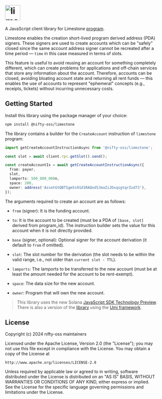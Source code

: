 # <img height="50" alt="limestone" src="https://github.com/user-attachments/assets/53b09445-dba6-43c4-9bdf-f4df9ab677a3"/>

A JavaScript client library for Limestone [program](https://github.com/nifty-oss/limestone).

Limestone enables the creation short-lived program derived address (PDA) signers. These signers are used to create accounts which can be "safely" closed since the same account address signer cannot be recreated after a time period &mdash; `time` in this case measured in terms of slots.

This feature is useful to avoid reusing an account for something completely different, which can create problems for applications and off-chain services that store any information about the account. Therefore, accounts can be closed, avoiding bloating account state and returning all rent funds &mdash; this enables the use of accounts to represent "ephemeral" concepts (e.g., receipts, tickets) without incurring unnecessary costs.

## Getting Started

Install this library using the package manager of your choice:

```bash
npm install @nifty-oss/limestone
```

The library contains a builder for the `CreateAccount` instruction of `limestone` program:
```typescript
import getCreateAccountInstructionAsync from '@nifty-oss/limestone';

const slot = await client.rpc.getSlot().send();

const createAccountIx = await getCreateAccountInstructionAsync({
  from: payer,
  slot,
  lamports: 500_000_000n,
  space: 200,
  owner: address('AssetGtQBTSgm5s91d1RAQod5JmaZiJDxqsgtqrZud73'),
});
```

The arguments required to create an account are as follows:

* `from` (signer):
  It is the funding account.

* `to`:
  It is the account to be created (must be a PDA of `[base, slot]` derived from
  program_id). The instruction builder sets the value for this account when it is
  not directly provided.

* `base` (signer, optional):
  Optional signer for the account derivation (it default to `from` if omitted).

* `slot`:
  The slot number for the derivation (the slot needs to be within the valid range,
  i.e., not older than `current slot - TTL`).

* `lamports`:
  The lamports to be transferred to the new account (must be at least the amount
  needed for the account to be rent-exempt).

* `space`:
  The data size for the new account.

* `owner`:
  Program that will own the new account.

> This library uses the new Solana [JavaScript SDK Technology Preview](https://www.npmjs.com/package/@solana/web3.js/v/2.0.0-preview.4). There is also a version of the [library](clients/legacy/README.md) using the [Umi framework](https://github.com/metaplex-foundation/umi).

## License

Copyright (c) 2024 nifty-oss maintainers

Licensed under the Apache License, Version 2.0 (the "License");
you may not use this file except in compliance with the License.
You may obtain a copy of the License at

    http://www.apache.org/licenses/LICENSE-2.0

Unless required by applicable law or agreed to in writing, software
distributed under the License is distributed on an "AS IS" BASIS,
WITHOUT WARRANTIES OR CONDITIONS OF ANY KIND, either express or implied.
See the License for the specific language governing permissions and
limitations under the License.
